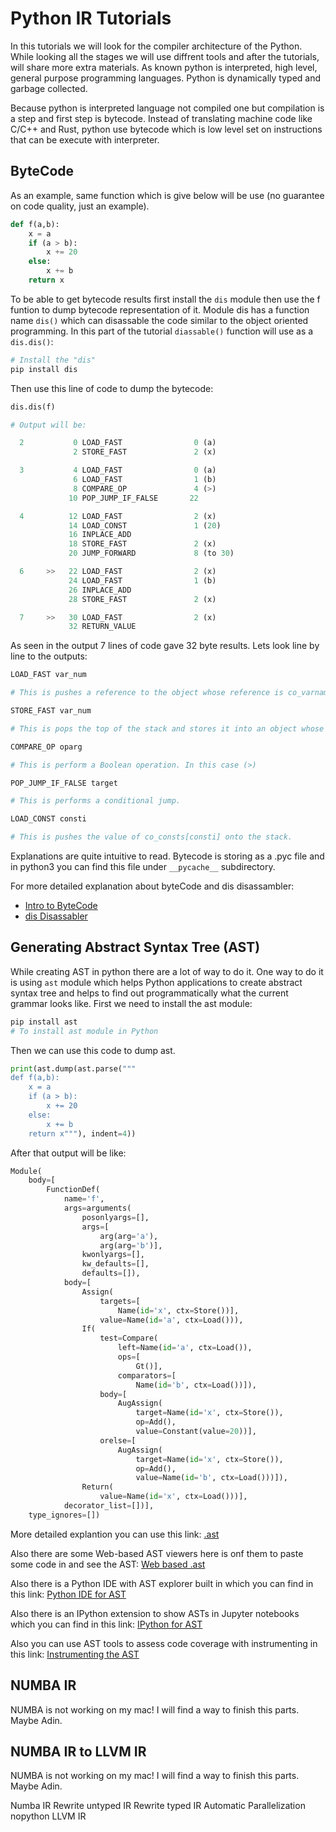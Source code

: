 # Python IR Tutorials

In this tutorials we will look for the compiler architecture of the Python. While looking all the stages we will use diffrent tools and after the tutorials, will share more extra materials. As known python is interpreted, high level, general purpose programming languages. Python is dynamically typed and garbage collected.

Because python is interpreted language not compiled one but compilation is a step and first step is bytecode. Instead of translating machine code like C/C++ and Rust, python use bytecode which is low level set on instructions that can be execute with interpreter.

## ByteCode

As an example, same function which is give below will be use (no guarantee on code quality, just an example).

```Python
def f(a,b):
    x = a
    if (a > b):
        x += 20
    else:
        x += b
    return x
```

To be able to get bytecode results first install the `dis` module then use the f funtion to dump bytecode representation of it. Module dis has a function name `dis()` which can disassable the code similar to the object oriented programming. In this part of the tutorial `diassable()` function will use as a `dis.dis()`:

```Python
# Install the "dis"
pip install dis
```

Then use this line of code to dump the bytecode:

```Python
dis.dis(f)

# Output will be:

  2           0 LOAD_FAST                0 (a)
              2 STORE_FAST               2 (x)

  3           4 LOAD_FAST                0 (a)
              6 LOAD_FAST                1 (b)
              8 COMPARE_OP               4 (>)
             10 POP_JUMP_IF_FALSE       22

  4          12 LOAD_FAST                2 (x)
             14 LOAD_CONST               1 (20)
             16 INPLACE_ADD
             18 STORE_FAST               2 (x)
             20 JUMP_FORWARD             8 (to 30)

  6     >>   22 LOAD_FAST                2 (x)
             24 LOAD_FAST                1 (b)
             26 INPLACE_ADD
             28 STORE_FAST               2 (x)

  7     >>   30 LOAD_FAST                2 (x)
             32 RETURN_VALUE
```

As seen in the output 7 lines of code gave 32 byte results. Lets look line by line to the outputs:

```Python
LOAD_FAST var_num

# This is pushes a reference to the object whose reference is co_varnames[var_num] onto the stack.
```

```Python
STORE_FAST var_num

# This is pops the top of the stack and stores it into an object whose reference is stored in co_varnames[var_num]
```

```Python
COMPARE_OP oparg

# This is perform a Boolean operation. In this case (>)
```

```Python
POP_JUMP_IF_FALSE target

# This is performs a conditional jump.
```

```Python
LOAD_CONST consti

# This is pushes the value of co_consts[consti] onto the stack.
```

Explanations are quite intuitive to read. Bytecode is storing as a .pyc file and in python3 you can find this file under   `__pycache__` subdirectory.

For more detailed explanation about byteCode and dis disassambler:

+ [Intro to ByteCode](https://opensource.com/article/18/4/introduction-python-bytecode)
+ [dis Disassabler](https://docs.python.org/3/library/dis.html)

## Generating Abstract Syntax Tree (AST)

While creating AST in python there are a lot of way to do it. One way to do it is using `ast` module which helps Python applications to create abstract syntax tree and helps to find out programmatically what the current grammar looks like. First we need to install the ast module:

```Python
pip install ast
# To install ast module in Python
```

Then we can use this code to dump ast.

```Python
print(ast.dump(ast.parse("""
def f(a,b):
    x = a
    if (a > b):
        x += 20
    else:
        x += b
    return x"""), indent=4))
```

After that output will be like:

```Python
Module(
    body=[
        FunctionDef(
            name='f',
            args=arguments(
                posonlyargs=[],
                args=[
                    arg(arg='a'),
                    arg(arg='b')],
                kwonlyargs=[],
                kw_defaults=[],
                defaults=[]),
            body=[
                Assign(
                    targets=[
                        Name(id='x', ctx=Store())],
                    value=Name(id='a', ctx=Load())),
                If(
                    test=Compare(
                        left=Name(id='a', ctx=Load()),
                        ops=[
                            Gt()],
                        comparators=[
                            Name(id='b', ctx=Load())]),
                    body=[
                        AugAssign(
                            target=Name(id='x', ctx=Store()),
                            op=Add(),
                            value=Constant(value=20))],
                    orelse=[
                        AugAssign(
                            target=Name(id='x', ctx=Store()),
                            op=Add(),
                            value=Name(id='b', ctx=Load()))]),
                Return(
                    value=Name(id='x', ctx=Load()))],
            decorator_list=[])],
    type_ignores=[])
```

More detailed explantion you can use this link: [.ast](https://docs.python.org/3/library/ast.html)

Also there are some Web-based AST viewers here is onf them to paste some code in and see the AST: [Web based .ast](https://python-ast-explorer.com/)

Also there is a Python IDE with AST explorer built in which you can find in this link: [Python IDE for AST](https://thonny.org/)

Also there is an IPython extension to show ASTs in Jupyter notebooks which you can find in this link: [IPython for AST](https://github.com/hchasestevens/show_ast)

Also you can use AST tools to assess code coverage with instrumenting in this link: [Instrumenting the AST](http://www.dalkescientific.com/writings/diary/archive/2010/02/22/instrumenting_the_ast.html)

## NUMBA IR

NUMBA is not working on my mac!
I will find a way to finish this parts.
Maybe Adin.

## NUMBA IR to LLVM IR

NUMBA is not working on my mac!
I will find a way to finish this parts.
Maybe Adin.


Numba IR
Rewrite untyped IR
Rewrite typed IR
Automatic Parallelization
nopython LLVM IR
